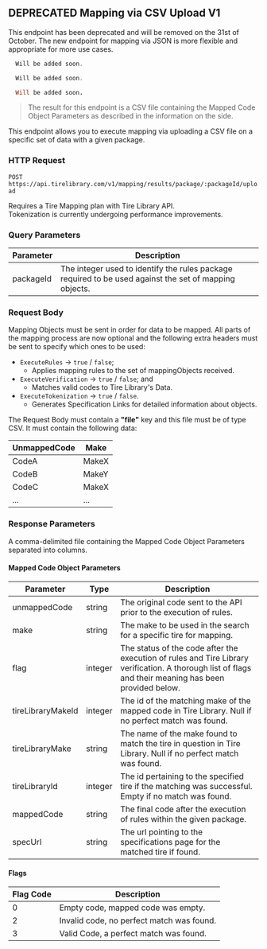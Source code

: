 ## DEPRECATED Mapping via CSV Upload V1

<aside class="warning">
This endpoint has been deprecated and will be removed on the 31st of October. The new endpoint for mapping via JSON is more flexible and appropriate for more use cases.
</aside>

```csharp
  Will be added soon.
```

```php
  Will be added soon.
```

```ruby
  Will be added soon.
```

> The result for this endpoint is a CSV file containing the Mapped Code Object Parameters as described in the information on the side.

This endpoint allows you to execute mapping via uploading a CSV file on a specific set of data with a given package.

### HTTP Request

`POST
https://api.tirelibrary.com/v1/mapping/results/package/:packageId/upload`

<aside class="notice">
Requires a Tire Mapping plan with Tire Library API.
</aside>

<aside class="warning">
Tokenization is currently undergoing performance improvements.
</aside>

### Query Parameters

Parameter | Description
--------- | -----------
packageId | The integer used to identify the rules package required to be used against the set of mapping objects.

### Request Body

Mapping Objects must be sent in order for data to be mapped. All parts of the mapping process are now optional and the following extra headers must be sent to specify which ones to be used:

  * `ExecuteRules` -> `true` / `false`;
    * Applies mapping rules to the set of mappingObjects received.
  * `ExecuteVerification` -> `true` / `false`; and
    * Matches valid codes to Tire Library's Data.
  * `ExecuteTokenization` -> `true` / `false`.
    * Generates Specification Links for detailed information about objects.
  
The Request Body must contain a **"file"** key and this file must be of type CSV. It must contain the following data:

UnmappedCode | Make
------------ | ----
CodeA | MakeX
CodeB | MakeY
CodeC | MakeX
... | ...

### Response Parameters

A comma-delimited file containing the Mapped Code Object Parameters separated into columns.

#### Mapped Code Object Parameters

Parameter | Type | Description
--------- | ---- | -----------
unmappedCode | string | The original code sent to the API prior to the execution of rules.
make | string | The make to be used in the search for a specific tire for mapping.
flag | integer | The status of the code after the execution of rules and Tire Library verification. A thorough list of flags and their meaning has been provided below.
tireLibraryMakeId | integer | The id of the matching make of the mapped code in Tire Library. Null if no perfect match was found.
tireLibraryMake | string | The name of the make found to match the tire in question in Tire Library. Null if no perfect match was found.
tireLibraryId | integer | The id pertaining to the specified tire if the matching was successful. Empty if no match was found.
mappedCode | string | The final code after the execution of rules within the given package.
specUrl | string | The url pointing to the specifications page for the matched tire if found.

#### Flags

Flag Code | Description
--------- | -----------
0 | Empty code, mapped code was empty.
2 | Invalid code, no perfect match was found.
3 | Valid Code, a perfect match was found.